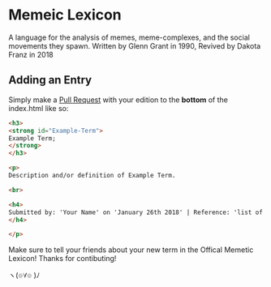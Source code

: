 # Memeic Lexicon

A language for the analysis of memes, meme-complexes, and the social movements they spawn. Written by Glenn Grant in 1990, Revived by Dakota Franz in 2018

## Adding an Entry

Simply make a [Pull Request](https://guides.github.com/activities/hello-world/#pr) with your edition to the **bottom** of the index.html like so:

```html
<h3>
<strong id="Example-Term">
Example Term;
</strong>
</h3>

<p>
Description and/or definition of Example Term. 

<br>

<h4>
Submitted by: 'Your Name' on 'January 26th 2018' | Reference: 'list of refrences'
</h4>

</p>
```

Make sure to tell your friends about your new term in the Offical Memetic Lexicon! Thanks for contibuting! 

ヽ(๏∀๏ )ﾉ

